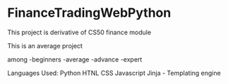 # FinanceTradingWebPython

This project is derivative of CS50 finance module

This is an average project

among
-beginners
-average
-advance
-expert

Languages Used:
Python
HTNL
CSS
Javascript
Jinja - Templating engine
